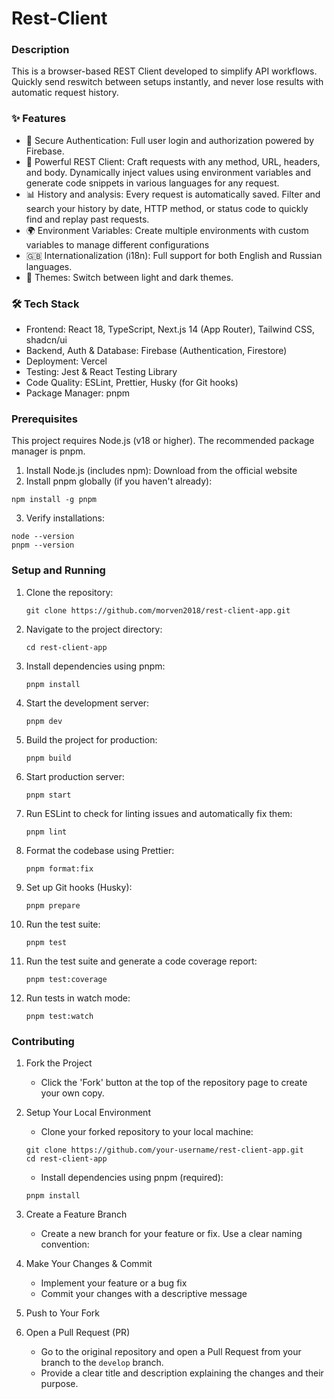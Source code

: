 # Rest-Client

### Description

This is a browser-based REST Client developed to simplify API workflows. Quickly send reswitch between setups instantly, and never lose results with automatic request history.

### ✨ Features

- 🔐 Secure Authentication: Full user login and authorization powered by Firebase.
- 🚀 Powerful REST Client: Craft requests with any method, URL, headers, and body. Dynamically inject values using environment variables and generate code snippets in various languages for any request.
- 📊 History and analysis: Every request is automatically saved. Filter and search your history by date, HTTP method, or status code to quickly find and replay past requests.
- 🌍 Environment Variables: Create multiple environments with custom variables to manage different configurations
- 🇬🇧 Internationalization (i18n): Full support for both English and Russian languages.
- 🌙 Themes: Switch between light and dark themes.

### 🛠️ Tech Stack

- Frontend: React 18, TypeScript, Next.js 14 (App Router), Tailwind CSS, shadcn/ui
- Backend, Auth & Database: Firebase (Authentication, Firestore)
- Deployment: Vercel
- Testing: Jest & React Testing Library
- Code Quality: ESLint, Prettier, Husky (for Git hooks)
- Package Manager: pnpm

### Prerequisites

This project requires Node.js (v18 or higher). The recommended package manager is pnpm.

1. Install Node.js (includes npm): Download from the official website
2. Install pnpm globally (if you haven't already):

```
npm install -g pnpm
```

3. Verify installations:

```
node --version
pnpm --version
```

### Setup and Running

1. Clone the repository:
   ```
   git clone https://github.com/morven2018/rest-client-app.git
   ```
2. Navigate to the project directory:

   ```
   cd rest-client-app
   ```

3. Install dependencies using pnpm:

   ```
   pnpm install
   ```

4. Start the development server:
   ```
   pnpm dev
   ```
5. Build the project for production:
   ```
   pnpm build
   ```
6. Start production server:
   ```
   pnpm start
   ```
7. Run ESLint to check for linting issues and automatically fix them:
   ```
   pnpm lint
   ```
8. Format the codebase using Prettier:
   ```
   pnpm format:fix
   ```
9. Set up Git hooks (Husky):
   ```
   pnpm prepare
   ```
10. Run the test suite:
    ```
    pnpm test
    ```
11. Run the test suite and generate a code coverage report:
    ```
    pnpm test:coverage
    ```
12. Run tests in watch mode:
    ```
    pnpm test:watch
    ```

### Contributing

1. Fork the Project
   - Click the 'Fork' button at the top of the repository page to create your own copy.
2. Setup Your Local Environment
   - Clone your forked repository to your local machine:

   ```
   git clone https://github.com/your-username/rest-client-app.git
   cd rest-client-app
   ```

   - Install dependencies using pnpm (required):

   ```
   pnpm install
   ```

3. Create a Feature Branch
   - Create a new branch for your feature or fix. Use a clear naming convention:
4. Make Your Changes & Commit
   - Implement your feature or a bug fix
   - Commit your changes with a descriptive message
5. Push to Your Fork
6. Open a Pull Request (PR)
   - Go to the original repository and open a Pull Request from your branch to the `develop` branch.
   - Provide a clear title and description explaining the changes and their purpose.
